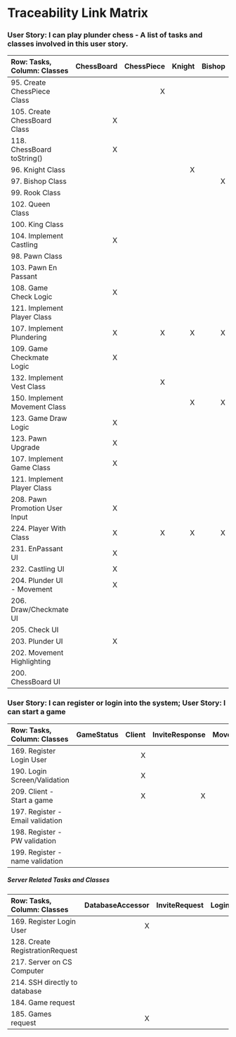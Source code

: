 # Traceability Link Matrix

### User Story: I can play plunder chess - A list of tasks and classes involved in this user story.

| **Row: Tasks, Column: Classes** | ChessBoard | ChessPiece | Knight | Bishop | Rook | Queen | King | Pawn | Game | Player | Vest | Move | Piece Movement | Move History | ChessBoardUI |
| :------------------------------ | ---------: | ---------: | -----: | -----: | ---: | ----: | ---: | ---: | ---: | -----: | ---: | ---: | -------------: | -----------: | -----------: |
| 95. Create ChessPiece Class     |            |          X |        |        |      |       |      |      |      |        |      |      |                |              |              |
| 105. Create ChessBoard Class    |         X  |            |        |        |      |       |      |      |      |        |      |      |                |              |              |   
| 118. ChessBoard toString()      |         X  |            |        |        |      |       |      |      |      |        |      |      |                |              |              |
| 96. Knight Class                |            |            |     X  |        |      |       |      |      |      |        |      |      |              X |              |              |
| 97. Bishop Class                |            |            |        |      X |      |       |      |      |      |        |      |      |              X |              |              |
| 99. Rook Class                  |            |            |        |        |    X |       |      |      |      |        |      |      |              X |              |              |
| 102. Queen Class                |            |            |        |        |      |     X |      |      |      |        |      |      |              X |              |              | 
| 100. King Class                 |            |            |        |        |      |       |    X |      |      |        |      |      |              X |              |              |
| 104. Implement Castling         |          X |            |        |        |      |       |    X |      |      |        |      |      |              X |            X |              |
| 98. Pawn Class                  |            |            |        |        |      |       |      |    X |      |        |      |      |              X |              |              |
| 103. Pawn En Passant            |            |            |        |        |      |       |      |    X |      |        |      |      |              X |            X |              |
| 108. Game Check Logic           |          X |            |        |        |      |       |    X |      |      |      X |      |      |                |            X |              |
| 121. Implement Player Class     |            |            |        |        |      |       |      |      |      |      X |      |      |                |              |              |
| 107. Implement Plundering       |          X |          X |      X |      X |    X |     X |    X |    X |      |        |    X |    X |                |              |              |
| 109. Game Checkmate Logic       |          X |            |        |        |      |       |      |      |    X |      X |      |      |                |            X |              |
| 132. Implement Vest Class       |            |          X |        |        |      |       |      |      |      |        |    X |      |                |              |              |
| 150. Implement Movement Class   |            |            |      X |      X |    X |     X |    X |    X |      |        |      |    X |              X |              |              |
| 123. Game Draw Logic            |          X |            |        |        |      |       |      |      |      |        |      |      |                |            X |              |
| 123. Pawn Upgrade               |          X |            |        |        |      |       |      |    X |      |        |      |      |                |              |              |
| 107. Implement Game Class       |          X |            |        |        |      |       |      |      |    X |        |      |      |                |              |              |
| 121. Implement Player Class     |            |            |        |        |      |       |      |      |    X |      X |      |      |                |              |              |
| 208. Pawn Promotion User Input  |          X |            |        |        |      |       |      |      |      |        |      |      |                |              |              |
| 224.   Player With Class        |          X |          X |      X |      X |    X |     X |    X |    X |    X |      X |      |      |              X |            X |            X |
| 231. EnPassant UI               |          X |            |        |        |      |       |      |    X |    X |        |      |      |              X |              |            X |
| 232. Castling UI                |          X |            |        |        |      |       |    X |      |    X |        |      |      |                |              |            X |
| 204. Plunder UI - Movement      |          X |            |        |        |      |       |      |      |      |        |      |      |                |              |            X |
| 206. Draw/Checkmate UI          |            |            |        |        |      |       |      |      |    X |        |      |      |                |              |            X |
| 205. Check UI                   |            |            |        |        |      |       |      |      |      |        |      |      |                |              |            X |
| 203. Plunder UI                 |          X |            |        |        |      |       |      |      |    X |        |      |      |                |              |            X |
| 202. Movement Highlighting      |            |            |        |        |      |       |      |      |      |        |      |      |                |              |            X |
| 200. ChessBoard UI              |            |            |        |        |      |       |      |      |      |        |      |      |                |              |            X |

  
 ### User Story: I can register or login into the system; User Story: I can start a game
 
| **Row: Tasks, Column: Classes** | GameStatus | Client | InviteResponse | MoveResponse | RegistrationResponse | MatchHistory | Game | Player | User | LoginUI | LoginResponse | StartUI | ChessBoardUI | GameResponse | GamesResponse | RegisterUI |
| :------------------------------ | ---------: | -----: | -------------: | -----------: | -------------------: | -----------: | ---: | -----: | ---: | -------:| ------------: | -------:| -----------: | ------------:| ------------: | ---------: |
| 169. Register Login User        |            |      X |                |              |                      |              |      |        |    X |         |             X |         |              |              |               |            |
| 190. Login Screen/Validation    |            |      X |                |              |                      |              |      |        |      |       X |             X |         |              |              |               |            |
| 209. Client - Start a game      |            |      X |              X |              |                      |              |    X |      X |    X |       X |             X |       X |            X |            X |               |            |
| 197. Register - Email validation|            |        |                |              |                    X |              |      |        |      |         |               |         |              |              |               |          X |
| 198. Register - PW validation   |            |        |                |              |                    X |              |      |        |      |         |               |         |              |              |               |          X |
| 199. Register - name validation |            |        |                |              |                    X |              |      |        |      |         |               |         |              |              |               |          X |

##### Server Related Tasks and Classes
 
 | **Row: Tasks, Column: Classes** | DatabaseAccessor | InviteRequest | LoginRequest | MoveRequest | RegistrationRequest | Server | ServerWorker | RemoteSSHConnector | GameRequest | GamesRequest |
 | :------------------------------ | ---------------: | ------------: | -----------: | ----------: | ------------------: | -----: | -----------: | -----------------: | ----------: | -----------: |
 | 169. Register Login User        |                X |               |            X |             |                   X |        |            X |                  X |             |              |
 | 128. Create RegistrationRequest |                  |               |              |             |                   X |        |              |                    |             |              |
 | 217. Server on CS Computer      |                  |               |              |             |                     |        |              |                  X |             |              |
 | 214. SSH directly to database   |                  |               |              |             |                     |        |              |                  X |             |              |
 | 184. Game request               |                  |               |              |             |                     |        |            X |                    |           X |              |
 | 185. Games request              |                X |               |              |             |                     |      X |            X |                  X |             |            X |

